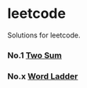 leetcode
========

Solutions for leetcode.


### No.1  [Two Sum](analysis/two-sum.md)
### No.x  [Word Ladder](analysis/word-ladder.md)

